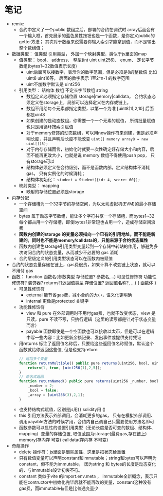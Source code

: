 # 笔记
* remix:
  * 合约中定义了一个public 数组之后，部署的合约在调试时 array后面会有一个输入框，首先展示的蓝色属性按钮也是一个函数，是你定义public的getter方法； 其次对于数组来说需要你输入索引才能拿到值，而不是输出整个数组值；
* 数据类型： 值类型 引用类型， 外加一个映射类型，类似于js里面的map
  * 值类型： bool、 address、 整型(int uint uint256)、 enum、 定长字节数组(bytes1~32数值表示长度)
    * uint后面可以接数字，表示你的数字范围，但是必须是8的整数倍 比如 uint8 uint16等， 后面的数字表示 1至2^n-1 的数字范围
    * uint不加数字默认是 uint256
  * 引用类型： 结构体 数组 不定长字节数组 string
    * 数组定义必须指定存储位置 storage|memory|calldata， 合约状态必须定义在storage上，局部可以选择定义在内存或链上。
    * 数组不用给每个元素都指定类型，以第一个为准 [uint8(1),2,10] 后面都是uint8
    * 如果创建的是动态数组，你需要一个一个元素的赋值， 所谓批量赋值也只是用循环按索引赋值
    * 对于memory修饰的动态数组，可以用new操作符来创建，但是必须声明长度，并且声明后长度不能改变  `uint[] memory array8 = new uint[](5);`
    * 对于内存存储而言，初始化时就要一次性确定好存储大小和内容，后面不能再更改大小，也就是说 memory 数组不得使用push pop， 只有storage可以
    * 结构体必须定义在合约级别，而不是函数内部。定义结构体不消耗gas， 只有实例化的时候消耗；
    * 结构体初始化： `student = Student({id: 4, score: 60});`
  * 映射类型： mapping
    * 映射的存储位置必须是storage
* 内存分配
  * 一个存储槽为一个32字节的存储空间，为以太坊虚拟机(EVM)的最小存储空间 
  * bytes 属于动态字节数组，能让多个字符共享一个存储槽，而bytes1~32 每个都占用一个存储槽，即使bytes1非常短也占用一个，造成存储空间浪费
  * **函数内创建的storage 的变量必须指向一个已有的引用地址，而不能是新建的，同时也不能是memory/calldata的，只能来源于合约状态属性**
  * 函数内创建色storage引用类型变量起到一个存储中转站的作用，够避免多次访问合约的状态变量，从而减少不必要的 gas 消耗
  * 合约层级定义的引用类型状态可以在函数内被赋值
* 合约的状态变量存储在链上，gas费很贵，如果计算不改变链上状态，就可以不用付 gas
* 函数： function 函数名(参数类型 存储位置? 参数名,...) 可见性修饰符 功能性修饰符? 装饰器? returns?(返回值类型 存储位置? 返回值名称?, ...) { 函数体 }
  * 可见性修饰符 
    * external 能节省gas费，减小合约的大小，语义化更明确
    * internal 更像是protected 关键字
  * 功能性修饰符
    * view 和 pure 在外部调用时不用付gas费，也就不改变状态，view 是只读，pure 不读不写，只执行逻辑（这里的读写都是针对于状态变量而言）
    * payable 函数即使是一个空函数也可以接收以太币，但是可以在逻辑中写一些内容：比如更新余额记录、发出事件或提供支付凭证
  * 用returns 标注了返回值名称后，只要给这些返回值名称赋值，默认这个函数就给你返回这些值, 但是也支持return
    ```js
    // 返回多个变量
    function returnMultiple() public pure returns(uint256, bool, uint256[3] memory){
        return(1, true, [uint256(1),2,5]);
    }
    // 命名式返回 
    function returnNamed() public pure returns(uint256 _number, bool _bool, uint256[3] memory _array){
        _number = 2;
        _bool = false;
        _array = [uint256(3),2,1];
    }
    ```
   * 也支持结构式赋值，区别是js用{} solidity用 ()
   * this 引用方法表示外部调用，会消耗更多的gas， 只有在模拟外部调用、调用payable方法的时候才用，合约内自己调自己只需要使用方法名即可
   * 函数参数可以显性的设置引用类型（无论长度是否可变的数组、结构体、mapping）变量的存储位置, 取值范围为storage(最费gas,存在链上) memory(存内存 可变) calldata(存内存 不可变)
 * 奇葩操作
   * delete 操作符：js里面是删除属性，这里是把状态给重置
   * 只有数值变量可以声明constant和immutable；string和bytes可以声明为constant，但不能为immutable， 因为string 和 bytes的长度是动态变化的，与immutable设计初衷不符。
   * constant 类似于vite 的import.env.meta ， immutable全新概念，表示只能在contructor中初始化完毕后就不能再改的变量，constant这种没有gas费，而immutable有但是比普通变量少

